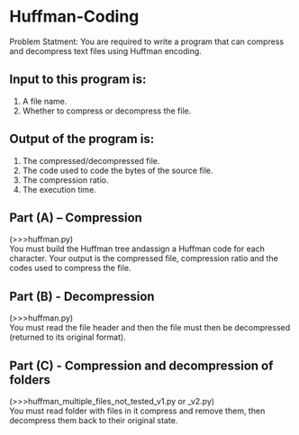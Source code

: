 # Huffman-Coding

Problem Statment:
You are required to write a program that can compress
and decompress text files using Huffman encoding.

## Input to this program is:
1. A file name.
2. Whether to compress or decompress the file.

## Output of the program is:
1. The compressed/decompressed file.
2. The code used to code the bytes of the source file.
3. The compression ratio.
4. The execution time.

## Part (A) – Compression 
(>>>huffman.py)<br>
You must build the Huffman tree andassign a Huffman code 
for each character. Your output is the compressed file,
compression ratio and the codes used to compress the file.

## Part (B) - Decompression 
(>>>huffman.py)<br>
You must read the file header and then the file must then
be decompressed (returned to its original format).


## Part (C) - Compression and decompression of folders
(>>>huffman_multiple_files_not_tested_v1.py or \_v2.py)<br>
You must read folder with files in it compress and remove them,
then decompress them back to their original state.
